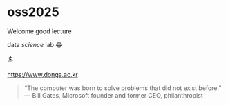# oss2025
Welcome
good lecture

data *science* lab
😂 

🏄

https://www.donga.ac.kr


> “The computer was born to solve problems that did not exist before.” — Bill
Gates, Microsoft founder and former CEO, philanthropist

